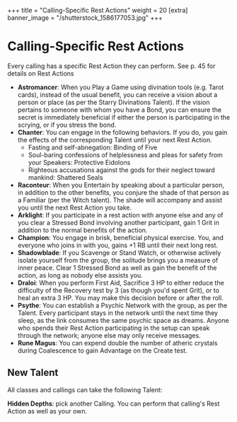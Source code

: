 +++
title = "Calling-Specific Rest Actions"
weight = 20
[extra]
banner_image = "/shutterstock_1586177053.jpg"
+++

# Calling-Specific Rest Actions

Every calling has a specific Rest Action they can perform. See p. 45 for details on Rest Actions

- **Astromancer**: When you Play a Game using divination tools (e.g. Tarot cards), instead of the usual benefit, you can receive a vision about a person or place (as per the Starry Divinations Talent). If the vision pertains to someone with whom you have a Bond, you can ensure the secret is immediately beneficial if either the person is participating in the scrying, or if you stress the bond.
- **Chanter**: You can engage in the following behaviors. If you do, you gain the effects of the corresponding Talent until your next Rest Action.
  - Fasting and self-abnegation: Binding of Five
  - Soul-baring confessions of helplessness and pleas for safety from your Speakers: Protective Eidolons
  - Righteous accusations against the gods for their neglect toward mankind: Shattered Seals
- **Raconteur**: When you Entertain by speaking about a particular person, in addition to the other benefits, you conjure the shade of that person as a Familiar (per the Witch talent). The shade will accompany and assist you until the next Rest Action you take.
- **Arklight**: If you participate in a rest action with anyone else and any of you clear a Stressed Bond involving another participant, gain 1 Grit in addition to the normal benefits of the action.
- **Champion**: You engage in brisk, beneficial physical exercise. You, and everyone who joins in with you, gains +1 RB until their next long rest.
- **Shadowblade**: If you Scavenge or Stand Watch, or otherwise actively isolate yourself from the group, the solitude brings you a measure of inner peace. Clear 1 Stressed Bond as well as gain the benefit of the action, as long as nobody else assists you.
- **Draloi**: When you perform First Aid, Sacrifice 3 HP to either reduce the difficulty of the Recovery test by 3 (as though you'd spent Grit), or to heal an extra 3 HP. You may make this decision before or after the roll.
- **Psythe**: You can establish a Psychic Network with the group, as per the Talent. Every participant stays in the network until the next time they sleep, as the link consumes the same psychic space as dreams. Anyone who spends their Rest Action participating in the setup can speak through the network; anyone else may only receive messages.
- **Rune Magus**: You can expend double the number of atheric crystals during Coalescence to gain Advantage on the Create test.

## New Talent

All classes and callings can take the following Talent:

**Hidden Depths**: pick another Calling. You can perform that calling's Rest Action as well as your own.